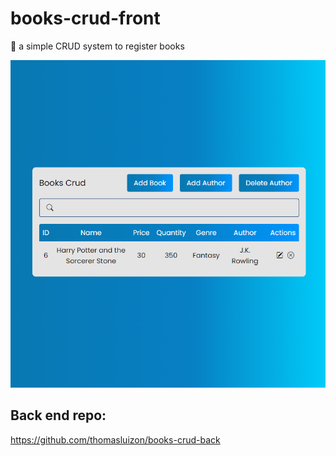 # books-crud-front

📖 a simple CRUD system to register books

![Screenshot](./assets/Screenshot.png)

## Back end repo:

https://github.com/thomasluizon/books-crud-back
